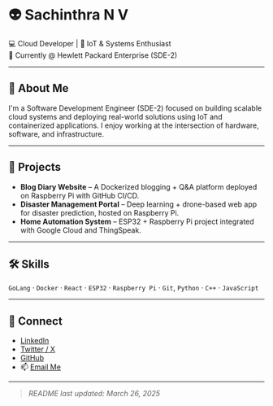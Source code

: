<!--
## Hi there 👋

**sachinthra/sachinthra** is a ✨ _special_ ✨ repository because its `README.md` (this file) appears on your GitHub profile.

Here are some ideas to get you started:

- 🔭 I’m currently working on ...
- 🌱 I’m currently learning ...
- 👯 I’m looking to collaborate on ...
- 🤔 I’m looking for help with ...
- 💬 Ask me about ...
- 📫 How to reach me: ...
- 😄 Pronouns: ...
- ⚡ Fun fact: ...
-->

# 👽 Sachinthra N V

💻 Cloud Developer | 🔧 IoT & Systems Enthusiast  
📍 Currently @ Hewlett Packard Enterprise (SDE-2)

---

## 👋 About Me

I'm a Software Development Engineer (SDE-2) focused on building scalable cloud systems and deploying real-world solutions using IoT and containerized applications. I enjoy working at the intersection of hardware, software, and infrastructure.

---

## 🚀 Projects

- **Blog Diary Website** – A Dockerized blogging + Q&A platform deployed on Raspberry Pi with GitHub CI/CD.
- **Disaster Management Portal** – Deep learning + drone-based web app for disaster prediction, hosted on Raspberry Pi.
- **Home Automation System** – ESP32 + Raspberry Pi project integrated with Google Cloud and ThingSpeak.

---

## 🛠 Skills

`GoLang` · `Docker` · `React` · `ESP32` · `Raspberry Pi` · `Git`, `Python` · `C++` · `JavaScript`

---

## 🔗 Connect

- [LinkedIn](https://www.linkedin.com/in/sachinthra)
- [Twitter / X](https://x.com/Sachinthra)
- [GitHub](https://github.com/sachinthra)
- 📫 [Email Me](mailto:sachinthranv@gmail.com)

---

> _README last updated: March 26, 2025_
